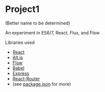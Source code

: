 Project1
========

(Better name to be determined)

An experiment in ES6/7, React, Flux, and Flow

Libraries used

* [React](http://facebook.github.io/react/)
* [Alt.js](http://alt.js.org/)
* [Flow](http://flowtype.org)
* [Babel](http://babeljs.io/)
* [Express](http://expressjs.com/)
* [React-Router](http://github.com/rackt/react-router)
* (see [package.json](./package.json) for more)
